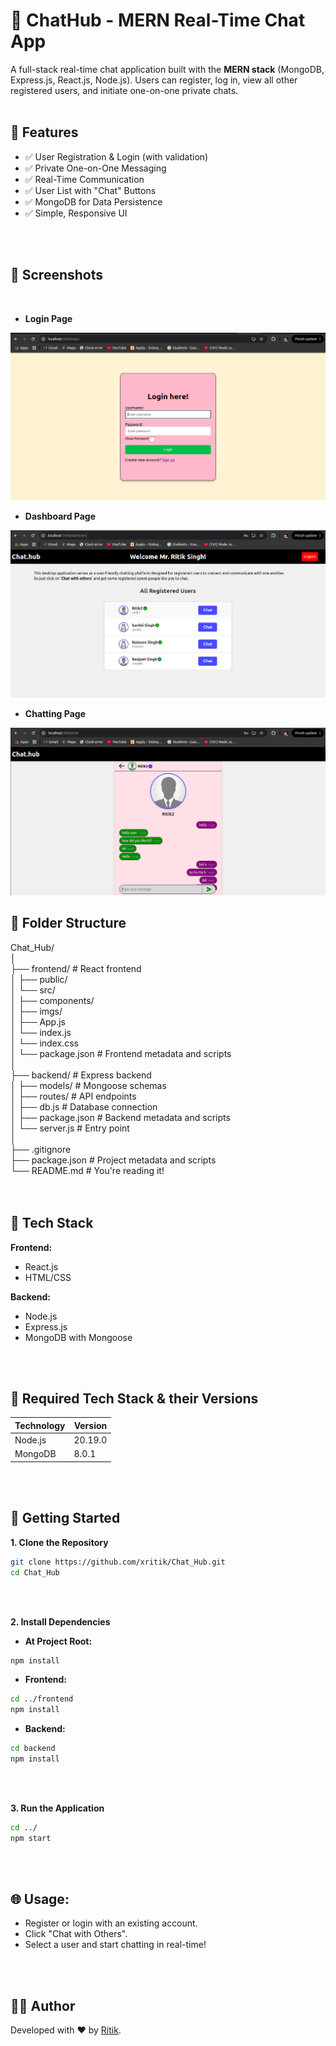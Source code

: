 # 💬 ChatHub - MERN Real-Time Chat App

A full-stack real-time chat application built with the **MERN stack** (MongoDB, Express.js, React.js, Node.js). Users can register, log in, view all other registered users, and initiate one-on-one private chats.
<br>
<br>

## 🚀 Features

- ✅ User Registration & Login (with validation)
- ✅ Private One-on-One Messaging
- ✅ Real-Time Communication
- ✅ User List with "Chat" Buttons
- ✅ MongoDB for Data Persistence
- ✅ Simple, Responsive UI
<br>
<br>

## 📸 Screenshots
<br>

- **Login Page**
<img src="frontend/src/imgs/Chat_Hub_Login_Page.png">
<br>

- **Dashboard Page**
<img src="frontend/src/imgs/Chat_Hub_Dashboard.png">
<br>

- **Chatting Page**
<img src="frontend/src/imgs/Chat_Hub_Chatting.png">

## 📂 Folder Structure

Chat_Hub/                                              <br>
│                                                      <br>
├── frontend/       # React frontend                   <br>
│ ├── public/                                          <br>
│ └── src/                                             <br>
│   ├── components/                                    <br>
│   ├── imgs/                                          <br>
│   ├── App.js                                         <br>
│   └── index.js                                       <br>
│   └── index.css                                      <br>
│ └── package.json  # Frontend metadata and scripts    <br>
│                                                      <br>
├── backend/        # Express backend                  <br>
│ ├── models/       # Mongoose schemas                 <br>
│ ├── routes/       # API endpoints                    <br>
│ ├── db.js         # Database connection              <br>
│ ├── package.json  # Backend metadata and scripts     <br>
│ └── server.js     # Entry point                      <br>
│                                                      <br>
├── .gitignore                                         <br>
├── package.json    # Project metadata and scripts     <br>
└── README.md       # You're reading it!               <br>
<br>
<br>

## 🧪 Tech Stack

**Frontend:**

- React.js
- HTML/CSS

**Backend:**

- Node.js
- Express.js
- MongoDB with Mongoose

<br>
<br>

## 🧱 Required Tech Stack & their Versions

<table width="500px">
  <thead>
    <th>Technology</th>
    <th>Version</th>
  </thead>
  <tbody>
    <tr>
      <td>Node.js</td>
      <td>20.19.0</td>
    </tr>
    <tr>
      <td>MongoDB</td>
      <td>8.0.1</td>
    </tr>
  </tbody>
</table>

<br>
<br>

## 🔧 Getting Started

**1. Clone the Repository**

```bash
git clone https://github.com/xritik/Chat_Hub.git
cd Chat_Hub
```
<br>
<br>

**2. Install Dependencies**

- **At Project Root:**

```bash
npm install
```

- **Frontend:**

```bash
cd ../frontend
npm install
```

- **Backend:**

```bash
cd backend
npm install
```
<br>
<br>

**3. Run the Application**
```bash
cd ../
npm start
```
<br>
<br>

## 🌐 Usage:

- Register or login with an existing account.
- Click "Chat with Others".
- Select a user and start chatting in real-time!
<br>
<br>

## 👨‍💻 Author
Developed with ❤️ by [Ritik](https://github.com/xritik).
